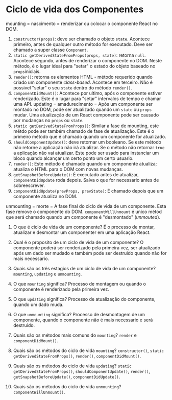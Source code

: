# Ciclo de vida dos Componentes
mounting = nascimento = renderizar ou colocar o componente React no DOM.
  1. `constructor(props)`: deve ser chamado o objeto `state`. Acontece primeiro, antes de qualquer outro método for executado. Deve ser chamado a super classe `Component`. 
  2. `static getDerivedStateFromProps(props, state)`: retorna `null`. Acontece segundo, antes de renderizar o componente no DOM. Neste método, é o lugar ideal para "setar" o estado do objeto baseado no `props`iniciais. 
  3. `render()`: retorna os elementos HTML - método requerido quando criado um componente *class-based*. Acontece em terceiro. Não é possivel "setar" o seu `state` dentro do método `render()`. 
  4. `componentDidMount()`: Acontece por ultimo, após o componente estiver renderizado. Este é o lugar para "setar" intervalos de tempo e chamar uma API. 
updating = amadurecimento = Após um componente ser montado no DOM, pode ser atualizado quando um `state` ou `props` mudar. Uma atualização de um React componente pode ser causado por mudanças no `props` ou `state`.
  1. `static getDerivedStateFromProps()`: Similar a fase de mounting, este métdo pode ser também chamado de fase de atualização. Este é o primeiro método que é chamado quando um componente for atualizado. 
  2. `shouldComponentUpdate()`: deve retornar um booleano. Se este método não retorne a aplicação não irá atualizar. Se o método não retornar `true` a aplicação não vai atualizar. Este pode ser usado para instanciar um bloco quando alcançar um certo ponto um certo usuario.
  3. `render()`: Este método é chamado quando um componente atualiza; atualiza o HTML para o DOM com novas mudanças.
  4. `getSnapshotBeforeUpdate()`: É executado antes de atualizar, `componentDidUpdate` roda depois. Salva o que for necessario antes de sobreescrever. 
  5. `componentDidUpdate(prevProps, prevState)`: É chamado depois que um componente atualiza no DOM.

unmounting = morte = A fase final do ciclo de vida de um componente. Esta fase remove o componente do DOM. `componentWillUnmount` é unico métod que será chamado quando um componente é "desmontado" (*unmouted*).

1. O que é ciclo de vida de um componente?
É o processo de montar, atualizar e desmontar um componenter em uma aplicação React. 
2. Qual é o proposito de um ciclo de vida de um componente?
O componente poderá ser renderizado pela primeira vez, ser atualizado após um dado ser mudado e também pode ser destruido quando não for mais necessario.

3. Quais são os três estagios de um ciclo de vida de um componente?
`mounting`, `updating` e `unmounting`.

4. O que `mounting` significa?
Processo de montagem ou quando o componente é renderizado pela primeira vez. 

5. O que `updating` significa?
Processo de atualização do componente, quando um dado muda. 

6. O que `unmounting` significa?
Processo de desmontagem de um componente, quando o componente não é mais necessario e será destruido.

7. Quais são os métodos mais comuns do `mounting`?
`render` e `componentDidMount()`.

8. Quais são os métodos do ciclo de vida `mounting`?
`constructor()`, `static getDerivedStateFromProps()`, `render()`, `componentDidMount()`.

9. Quais são os métodos do ciclo de vida `updating`?
`static getDerivedStateFromProps()`, `shouldComponentUpdate()`, `render()`, `getSnapshotBeforeUpdate()`, `componentDidUpdate()`.

10. Quais são os métodos do ciclo de vida `unmounting`?
`componentWillUnmount()`.
